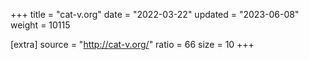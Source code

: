 +++
title = "cat-v.org"
date = "2022-03-22"
updated = "2023-06-08"
weight = 10115

[extra]
source = "http://cat-v.org/"
ratio = 66
size = 10
+++
